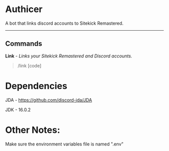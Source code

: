 # Authicer
A bot that links discord accounts to Sitekick Remastered.

---

## Commands
**Link** - *Links your Sitekick Remastered and Discord accounts.*
>/link [code]

# Dependencies
JDA - https://github.com/discord-jda/JDA

JDK - 16.0.2

# Other Notes:
Make sure the environment variables file is named ".env"